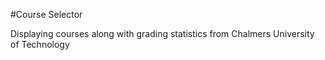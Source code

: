 
#Course Selector

Displaying courses along with grading statistics from Chalmers University of Technology
